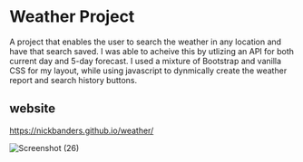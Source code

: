 # Weather Project
A project that enables the user to search the weather in any location and have that search saved. I was able to acheive this by utlizing an API for both current day and 5-day forecast. I used a mixture of Bootstrap and vanilla CSS for my layout, while using javascript to dynmically create the weather report and search history buttons.

## website
https://nickbanders.github.io/weather/

![Screenshot (26)](https://user-images.githubusercontent.com/92825392/146823746-fc7bb419-2f72-404d-bdfa-af6226a7c600.png)
